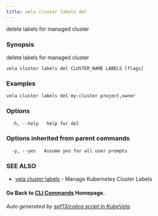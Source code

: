 ```yaml
---
title: vela cluster labels del
---
```


delete labels for managed cluster

### Synopsis

delete labels for managed cluster

```
vela cluster labels del CLUSTER_NAME LABELS [flags]
```

### Examples

```
vela cluster labels del my-cluster project,owner
```

### Options

```
  -h, --help   help for del
```

### Options inherited from parent commands

```
  -y, --yes   Assume yes for all user prompts
```

### SEE ALSO

* [vela cluster labels](vela_cluster_labels.md)	 - Manage Kubernetes Cluster Labels

#### Go Back to [CLI Commands](vela.md) Homepage.


###### Auto generated by [spf13/cobra script in KubeVela](https://github.com/kubevela/kubevela/tree/master/hack/docgen).
